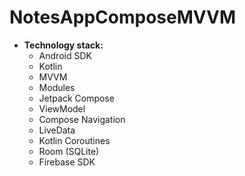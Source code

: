 # NotesAppComposeMVVM

- **Technology stack:**
    - Android SDK
    - Kotlin
    - MVVM
    - Modules
    - Jetpack Compose
    - ViewModel
    - Compose Navigation
    - LiveData
    - Kotlin Coroutines
    - Room (SQLite)
    - Firebase SDK
